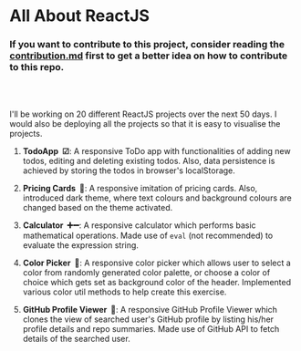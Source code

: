 # All About ReactJS

### If you want to contribute to this project, consider reading the [contribution.md](https://github.com/DemonDaddy22/all-about-reactJS/blob/master/contribution.md) first to get a better idea on how to contribute to this repo.
<br></br>

I'll be working on 20 different ReactJS projects over the next 50 days. I would also be deploying all the projects so that it is easy to visualise the projects.

1. **TodoApp &nbsp;☑**: A responsive ToDo app with functionalities of adding new todos, editing and deleting existing todos. Also, data persistence is achieved by storing the todos in browser's localStorage.

2. **Pricing Cards &nbsp;💸**: A responsive imitation of pricing cards. Also, introduced dark theme, where text colours and background colours are changed based on the theme activated.

3. **Calculator &nbsp;➕➖**: A responsive calculator which performs basic mathematical operations. Made use of ```eval``` (not recommended) to evaluate the expression string.

4. **Color Picker &nbsp;🎨**: A responsive color picker which allows user to select a color from randomly generated color palette, or choose a color of choice which gets set as background color of the header. Implemented various color util methods to help create this exercise.

5. **GitHub Profile Viewer &nbsp;🙋**: A responsive GitHub Profile Viewer which clones the view of searched user's GitHub profile by listing his/her profile details and repo summaries. Made use of GitHub API to fetch details of the searched user.